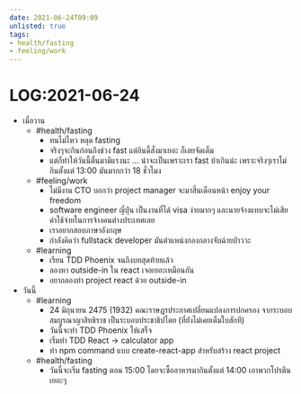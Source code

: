 ```yaml
---
date: 2021-06-24T09:09
unlisted: true
tags:
- health/fasting
- feeling/work
---
```


# LOG:2021-06-24

- เมื่อวาน
  - #health/fasting
    - ทนไม่ไหว หลุด fasting
    - จริงๆจะกินก่อนถึงช่วง fast แต่อินดี้สั่งมาเยอะ ก็เลยจัดเต็ม
    - แต่ก็ทำให้วันนี้ตื่นมามีแรงนะ ... น่าจะเป็นเพราะเรา fast บ้าเกินน่ะ เพราะจริงๆเราไม่กินตั้งแต่ 13:00 มันมากกว่า 18 ชั่วโมง
  - #feeling/work
    - ไม่มีงาน CTO บอกว่า project manager จะมาสิ้นเดือนหน้า enjoy your freedom
    - software engineer ญี่ปุ่น เป็นงานที่ได้ visa ง่ายมากๆ และนายจ้างแทบจะไม่เสียค่าใช้จ่ายในการจ้างคนต่างประเทศเลย
    - เราอยากสอบภาษาอังกฤษ
    - กำลังคิดว่า fullstack developer มันตำแหน่งกองกลางจับฉ่ายป่าววะ
  - #learning
    - เรียน TDD Phoenix จนถึงบทสุดท้ายแล้ว
    - ลองหา outside-in ใน react เจอเยอะเหมือนกัน
    - อยากลองทำ project react ด้วย outside-in
- วันนี้
  - #learning
    - 24 มิถุนายน 2475 (1932) คณะราษฎรประกาศเปลี่ยนแปลงการปกครอง จากระบอบสมบูรณาญาสิทธิราช เป็นระบอบประชาธิปไตย (ที่ยังไม่เคยเต็มใบสักที)
    - วันนี้จะทำ TDD Phoenix ให้เสร็จ
    - เริ่มทำ TDD React -> calculator app
    - ทำ npm command แบบ create-react-app สำหรับสร้าง react project
  - #health/fasting
    - วันนี้จะเริ่ม fasting ตอน 15:00 โดยจะซื้ออาหารมากินตั้งแต่ 14:00 เอาพวกโปรตีนเยอะๆ